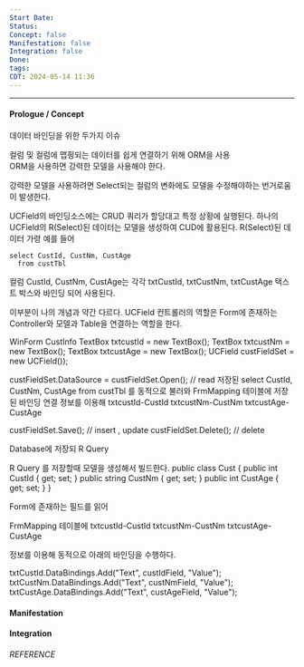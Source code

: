 ```yaml
---
Start Date:
Status:
Concept: false
Manifestation: false
Integration: false
Done:
tags:
CDT: 2024-05-14 11:36
---
```

---
#### Prologue / Concept
데이터 바인딩을 위한 두가지 이슈

컬럼 및 컬럼에 맵핑되는 데이터를 쉽게 연결하기 위해 ORM을 사용  
ORM을 사용하면 강력한 모델을 사용해야 한다.  

강력한 모델을 사용하려면 Select되는 컬럼의 변화에도 모델을 수정해야하는 번거로움이 발생한다.

UCField의 바인딩소스에는 CRUD 쿼리가 할당대고 특정 상황에 실행된다. 
하나의 UCField의 R(Select)된 데이터는 모델을 생성하여 CUD에 활용된다. 
R(Select)된 데이터 가령 예를 들어 
```
select CustId, CustNm, CustAge
  from custTbl
```
컬럼 CustId, CustNm, CustAge는 각각 txtCustId, txtCustNm, txtCustAge 택스트 박스와 바인딩 되어 사용된다. 
  
  
이부분이 나의 개념과 약간 다르다. 
UCField 컨트롤러의 역할은 Form에 존재하는 Controller와 모델과 Table을 연결하는 역할을 한다. 

WinForm CustInfo
TextBox txtcustId = new TextBox();
TextBox txtcustNm = new TextBox();
TextBox txtcustAge = new TextBox();
UCField custFieldSet = new UCField());


custFieldSet.DataSource = custFieldSet.Open<Cust>(); // read
저장된  select CustId, CustNm, CustAge  from custTbl 를 동적으로 불러와 
FrmMapping 테이블에 저장된 바인딩 연결 정보를 이용해 
txtcustId-CustId
txtcustNm-CustNm
txtcustAge-CustAge
  
custFieldSet.Save<Cust>(); // insert , update
custFieldSet.Delete<Cust>(); // delete


Database에 저장되 R Query

R Query 를 저장할때 모델을 생성해서  빌드한다. 
public class Cust { public int CustId { get; set; } public string CustNm { get; set; } public int CustAge { get; set; } }

Form에 존재하는 필드를 읽어 

FrmMapping 테이블에 
txtcustId-CustId
txtcustNm-CustNm
txtcustAge-CustAge

정보를 이용해 동적으로 아래의 바인딩을 수행하다. 

txtCustId.DataBindings.Add("Text", custIdField, "Value");
txtCustNm.DataBindings.Add("Text", custNmField, "Value");
txtCustAge.DataBindings.Add("Text", custAgeField, "Value");









#### Manifestation

#### Integration

###### REFERENCE

